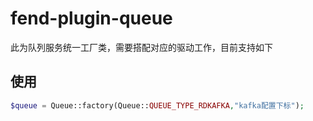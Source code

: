 # fend-plugin-queue
此为队列服务统一工厂类，需要搭配对应的驱动工作，目前支持如下

## 使用
```php
$queue = Queue::factory(Queue::QUEUE_TYPE_RDKAFKA,"kafka配置下标");

```